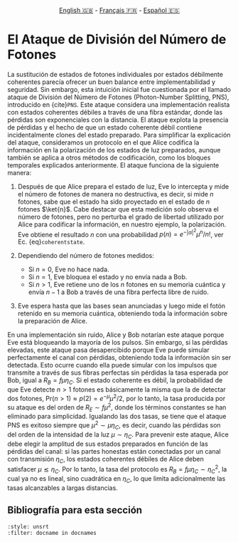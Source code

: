 <p style="text-align: center;">
    <a id="linken" href="../../../../en/content/index.html">English &#x1F1EC;&#x1F1E7;</a> - 
    <a id="linkfr" href="../../../../fr/content/index.html">Français &#x1F1EB;&#x1F1F7;</a> - 
    <a id="linkes" href="../../../../es/content/index.html">Español &#x1F1EA;&#x1F1F8;</a>
</p>
<script>
    currentPage = window.location.href;
    beforeLang = currentPage.slice(0, currentPage.indexOf("content") - 3);
    afterLang = currentPage.slice(currentPage.indexOf("content"));
    document.getElementById("linken").href = beforeLang + "en/" + afterLang;
    document.getElementById("linkfr").href = beforeLang + "fr/" + afterLang;
    document.getElementById("linkes").href = beforeLang + "es/" + afterLang;
</script>



# El Ataque de División del Número de Fotones

La sustitución de estados de fotones individuales por estados débilmente coherentes parecía ofrecer un buen balance entre implementabilidad y seguridad. Sin embargo, esta intuición inicial fue cuestionada por el llamado ataque de División del Número de Fotones (Photon-Number Splitting, PNS), introducido en {cite}`PNS`. Este ataque considera una implementación realista con estados coherentes débiles a través de una fibra estándar, donde las pérdidas son exponenciales con la distancia. El ataque explota la presencia de pérdidas y el hecho de que un estado coherente débil contiene incidentalmente clones del estado preparado. Para simplificar la explicación del ataque, consideramos un protocolo en el que Alice codifica la información en la polarización de los estados de luz preparados, aunque también se aplica a otros métodos de codificación, como los bloques temporales explicados anteriormente. El ataque funciona de la siguiente manera:

1) Después de que Alice prepara el estado de luz, Eve lo intercepta y mide el número de fotones de manera no destructiva, es decir, si mide $n$ fotones, sabe que el estado ha sido proyectado en el estado de $n$ fotones $\ket{n}$. Cabe destacar que esta medición solo observa el número de fotones, pero no perturba el grado de libertad utilizado por Alice para codificar la información, en nuestro ejemplo, la polarización. Eve obtiene el resultado $n$ con una probabilidad $p(n)=e^{-|\alpha|^2} \mu^n/n!$, ver Ec. {eq}`coherentstate`.

2) Dependiendo del número de fotones medidos:
    - Si $n=0$, Eve no hace nada.
    - Si $n=1$, Eve bloquea el estado y no envía nada a Bob.
    - Si $n>1$, Eve retiene uno de los $n$ fotones en su memoria cuántica y envía $n-1$ a Bob a través de una fibra perfecta libre de ruido.

3) Eve espera hasta que las bases sean anunciadas y luego mide el fotón retenido en su memoria cuántica, obteniendo toda la información sobre la preparación de Alice.

En una implementación sin ruido, Alice y Bob notarían este ataque porque Eve está bloqueando la mayoría de los pulsos. Sin embargo, si las pérdidas elevadas, este ataque pasa desapercibido porque Eve puede simular perfectamente el canal con pérdidas, obteniendo toda la información sin ser detectada. Esto ocurre cuando ella puede simular con los impulsos que transmite a través de sus fibras perfectas sin pérdidas la tasa esperada por Bob, igual a $R_B=f\mu\eta_C$. Si el estado coherente es débil, la probabilidad de que Eve detecte $n>1$ fotones es básicamente la misma que la de detectar dos fotones, $\text{Pr}(n>1)\approx p(2)=e^{-\mu}\mu^2/2$, por lo tanto, la tasa producida por su ataque es del orden de $R_E\sim f\mu^2$, donde los términos constantes se han eliminado para simplicidad. Igualando las dos tasas, se tiene que el ataque PNS es exitoso siempre que $\mu^2\sim \mu\eta_C$, es decir, cuando las pérdidas son del orden de la intensidad de la luz $\mu\sim\eta_C$. Para prevenir este ataque, Alice debe elegir la amplitud de sus estados preparados en función de las pérdidas del canal: si las partes honestas están conectadas por un canal con transmisión $\eta_C$, los estados coherentes débiles de Alice deben satisfacer $\mu\lesssim\eta_C$. Por lo tanto, la tasa del protocolo es $R_B=f\mu\eta_C\sim\eta_C^2$, la cual ya no es lineal, sino cuadrática en $\eta_C$, lo que limita adicionalmente las tasas alcanzables a largas distancias.

## Bibliografía para esta sección
```{bibliography}
:style: unsrt
:filter: docname in docnames
```

